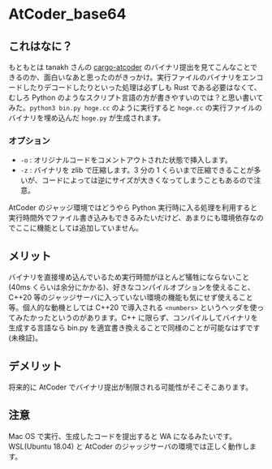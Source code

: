 # AtCoder_base64

## これはなに？

もともとは tanakh さんの [cargo-atcoder](https://github.com/tanakh/cargo-atcoder) のバイナリ提出を見てこんなことできるのか、面白いなあと思ったのがきっかけ。実行ファイルのバイナリをエンコードしたりデコードしたりといった処理は必ずしも Rust である必要はなくて、むしろ Python のようなスクリプト言語の方が書きやすいのでは？と思い書いてみた。```python3 bin.py hoge.cc``` のように実行すると ```hoge.cc``` の実行ファイルのバイナリを埋め込んだ ```hoge.py``` が生成されます。

### オプション

- ```-o``` : オリジナルコードをコメントアウトされた状態で挿入します。
- ```-z``` : バイナリを zlib で圧縮します。3 分の 1 くらいまで圧縮できることが多いが、コードによっては逆にサイズが大きくなってしまうこともあるので注意。

AtCoder のジャッジ環境ではどうやら Python 実行時に入る処理を利用すると実行時間外でファイル書き込みもできるみたいだけど、あまりにも環境依存なのでここに機能としては追加していません。

## メリット

バイナリを直接埋め込んでいるため実行時間がほとんど犠牲にならないこと(40ms くらいは余分にかかる)、好きなコンパイルオプションを使えること、C++20 等のジャッジサーバに入っていない環境の機能も気にせず使えること等。個人的な動機としては C++20 で導入される ```<numbers>``` というヘッダを使ってみたかったというのがあります。C++ に限らず、コンパイルしてバイナリを生成する言語なら bin.py を適宜書き換えることで同様のことが可能なはずです(未検証)。

## デメリット

将来的に AtCoder でバイナリ提出が制限される可能性がそこそこあります。

## 注意

Mac OS で実行、生成したコードを提出すると WA になるみたいです。WSL(Ubuntu 18.04) と AtCoder のジャッジサーバの環境では正しく動作します。
